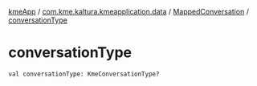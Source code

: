 [kmeApp](../../index.md) / [com.kme.kaltura.kmeapplication.data](../index.md) / [MappedConversation](index.md) / [conversationType](./conversation-type.md)

# conversationType

`val conversationType: KmeConversationType?`